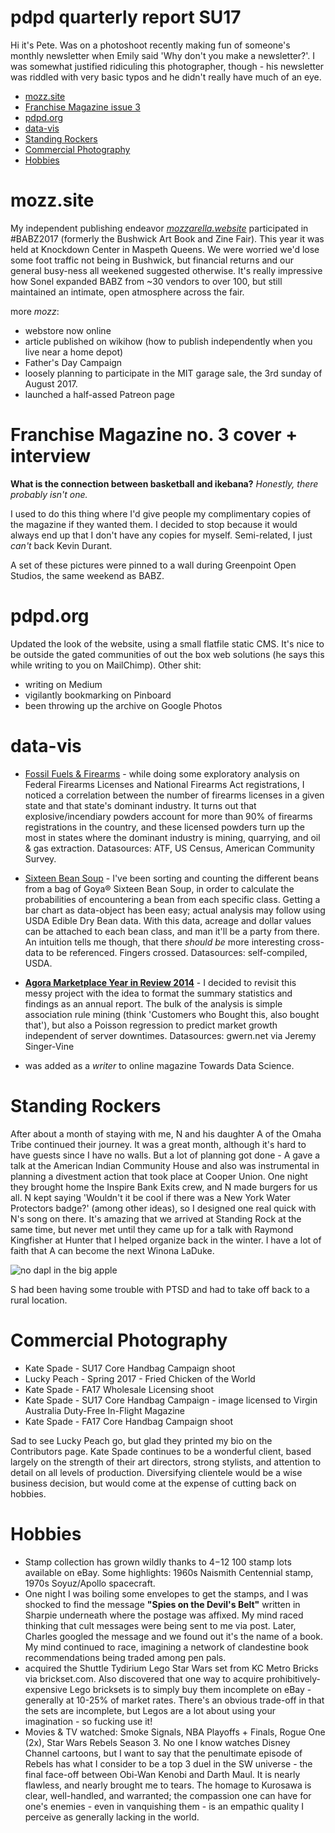 
# pdpd quarterly report SU17

Hi it's Pete. Was on a photoshoot recently making fun of someone's monthly newsletter when Emily said 'Why don't you make a newsletter?'. I was somewhat justified ridiculing this photographer, though - his newsletter was riddled with very basic typos and he didn't really have much of an eye. 

- [mozz.site](#mozz.site)
- [Franchise Magazine issue 3](#franchise-magazine-issue-3)
- [pdpd.org](#pdpd.org)
- [data-vis](#data-vis)
- [Standing Rockers](#standing-rockers)
- [Commercial Photography](#commercial-photography)
- [Hobbies]()

# mozz.site

My independent publishing endeavor [_mozzarella.website_](http://mozz.site) participated in #BABZ2017 (formerly the Bushwick Art Book and Zine Fair). This year it was held at Knockdown Center in Maspeth Queens. We were worried we'd lose some foot traffic not being in Bushwick, but financial returns and our general busy-ness all weekened suggested otherwise. It's really impressive how Sonel expanded BABZ from ~30 vendors to over 100, but still maintained an intimate, open atmosphere across the fair. 

more _mozz_:
- webstore now online
- article published on wikihow (how to publish independently when you live near a home depot)
- Father's Day Campaign
- loosely planning to participate in the MIT garage sale, the 3rd sunday of August 2017. 
- launched a half-assed Patreon page

# Franchise Magazine no. 3 cover + interview

**What is the connection between basketball and ikebana?** _Honestly, there probably isn't one._

I used to do this thing where I'd give people my complimentary copies of the magazine if they wanted them. I decided to stop because it would always end up that I don't have any copies for myself. Semi-related, I just _can't_ back Kevin Durant. 

A set of these pictures were pinned to a wall during Greenpoint Open Studios, the same weekend as BABZ. 

# pdpd.org

Updated the look of the website, using a small flatfile static CMS. It's nice to be outside the gated communities of out the box web solutions (he says this while writing to you on MailChimp). Other shit: 

- writing on Medium
- vigilantly bookmarking on Pinboard
- been throwing up the archive on Google Photos

# data-vis

- [Fossil Fuels & Firearms]() - while doing some exploratory analysis on Federal Firearms Licenses and National Firearms Act registrations, I noticed a correlation between the number of firearms licenses in a given state and that state's dominant industry. It turns out that explosive/incendiary powders account for more than 90% of firearms registrations in the country, and these licensed powders turn up the most in states where the dominant industry is mining, quarrying, and oil & gas extraction. Datasources: ATF, US Census, American Community Survey.

- [Sixteen Bean Soup]() - I've been sorting and counting the different beans from a bag of Goya® Sixteen Bean Soup, in order to calculate the probabilities of encountering a bean from each specific class. Getting a bar chart as data-object has been easy; actual analysis may follow using USDA Edible Dry Bean data. With this data, acreage and dollar values can be attached to each bean class, and man it'll be a party from there. An intuition tells me though, that there _should be_ more interesting cross-data to be referenced. Fingers crossed. Datasources: self-compiled, USDA.

- [**Agora Marketplace Year in Review 2014**](htp://github.com/mozzarellaV8/agora-marketplace) - I decided to revisit this messy project with the idea to format the summary statistics and findings as an annual report. The bulk of the analysis is simple association rule mining (think 'Customers who Bought this, also bought that'), but also a Poisson regression to predict market growth independent of server downtimes. Datasources: gwern.net via Jeremy Singer-Vine

- was added as a _writer_ to online magazine Towards Data Science.  

# Standing Rockers

After about a month of staying with me, N and his daughter A of the Omaha Tribe continued their journey. It was a great month, although it's hard to have guests since I have no walls. But a lot of planning got done - A gave a talk at the American Indian Community House and also was instrumental in planning a divestment action that took place at Cooper Union. One night they brought home the Inspire Bank Exits crew, and N made burgers for us all. N kept saying 'Wouldn't it be cool if there was a New York Water Protectors badge?' (among other ideas), so I designed one real quick with N's song on there. It's amazing that we arrived at Standing Rock at the same time, but never met until they came up for a talk with Raymond Kingfisher at Hunter that I helped organize back in the winter. I have a lot of faith that A can become the next Winona LaDuke.

![no dapl in the big apple]()

S had been having some trouble with PTSD and had to take off back to a rural location. 

# Commercial Photography

- Kate Spade - SU17 Core Handbag Campaign shoot
- Lucky Peach - Spring 2017 - Fried Chicken of the World
- Kate Spade - FA17 Wholesale Licensing shoot
- Kate Spade - SU17 Core Handbag Campaign - image licensed to Virgin Australia Duty-Free In-Flight Magazine
- Kate Spade - FA17 Core Handbag Campaign shoot

Sad to see Lucky Peach go, but glad they printed my bio on the Contributors page. Kate Spade continues to be a wonderful client, based largely on the strength of their art directors, strong stylists, and attention to detail on all levels of production. Diversifying clientele would be a wise business decision, but would come at the expense of cutting back on hobbies. 


# Hobbies

- Stamp collection has grown wildly thanks to $4-$12 100 stamp lots available on eBay. Some highlights: 1960s Naismith Centennial stamp,  1970s Soyuz/Apollo spacecraft. 
- One night I was boiling some envelopes to get the stamps, and I was shocked to find the message **"Spies on the Devil's Belt"** written in Sharpie underneath where the postage was affixed. My mind raced thinking that cult messages were being sent to me via post. Later, Charles googled the message and we found out it's the name of a book. My mind continued to race, imagining a network of clandestine book recommendations being traded among pen pals. 
- acquired the Shuttle Tydirium Lego Star Wars set from KC Metro Bricks via brickset.com. Also discovered that one way to acquire prohibitively-expensive Lego bricksets is to simply buy them incomplete on eBay - generally at 10-25% of market rates. There's an obvious trade-off in that the sets are incomplete, but Legos are a lot about using your imagination - so fucking use it!
- Movies & TV watched: Smoke Signals, NBA Playoffs + Finals, Rogue One (2x), Star Wars Rebels Season 3. No one I know watches Disney Channel cartoons, but I want to say that the penultimate episode of Rebels has what I consider to be a top 3 duel in the SW universe - the final face-off between Obi-Wan Kenobi and Darth Maul. It is nearly flawless, and nearly brought me to tears. The homage to Kurosawa is clear, well-handled, and warranted; the compassion one can have for one's enemies - even in vanquishing them - is an empathic quality I perceive as generally lacking in the world.







